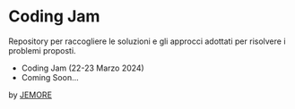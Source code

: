 # Coding Jam
Repository per raccogliere le soluzioni e gli approcci adottati per risolvere i problemi proposti.
- Coding Jam (22-23 Marzo 2024)
- Coming Soon...

by [JEMORE](jemore.it)
